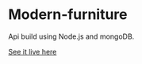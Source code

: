 # Modern-furniture
Api build using Node.js and mongoDB.

[See it live here](https://modern-furniture.herokuapp.com/)